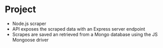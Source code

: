 # Project

- Node.js scraper
- API exposes the scraped data with an Express server endpoint
- Scrapes are saved an retrieved from a Mongo database using the JS Mongoose driver
